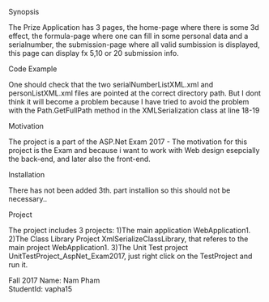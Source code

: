 Synopsis

The Prize Application has 3 pages, the home-page where there is some 3d effect, the formula-page where one can fill in some personal data and a serialnumber, the submission-page where all valid sumbission is displayed, this page can display fx 5,10 or 20 submission info.

Code Example

One should check that the two serialNumberListXML.xml and personListXML.xml files are pointed at the correct directory path. But I dont think it will become a problem because I have tried to avoid the problem with the Path.GetFullPath method in the XMLSerialization class at line 18-19

Motivation

The project is a part of the ASP.Net Exam 2017 - The motivation for this project is the Exam and because i want to work with Web design esepcially the back-end, and later also the front-end.

Installation

There has not been added 3th. part installion so this should not be necessary..


Project

The project includes 3 projects:
1)The main application WebApplication1.
2)The Class Library Project XmlSerializeClassLibrary, that referes to the main project WebApplication1.
3)The Unit Test project UnitTestProject_AspNet_Exam2017, just right click on the TestProject and run it.

Fall 2017 
Name: Nam Pham  
StudentId: vapha15
